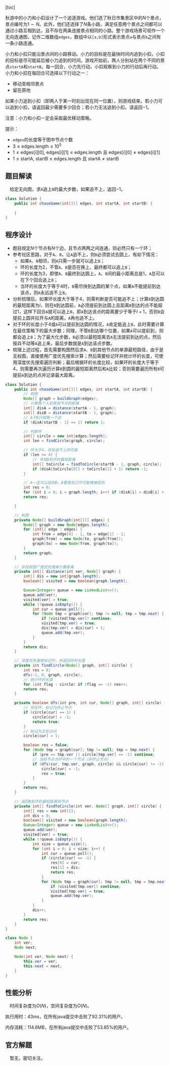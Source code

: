 [toc]

秋游中的小力和小扣设计了一个追逐游戏。他们选了秋日市集景区中的$N$个景点，景点编号为$1 \sim N$。此外，他们还选择了$N$条小路，满足任意两个景点之间都可以通过小路互相到达，且不存在两条连接景点相同的小路。整个游戏场景可视作一个无向连通图，记作二维数组`edges`，数组中以`[a,b]`形式表示景点`a`与景点`b`之间有一条小路连通。

小力和小扣只能沿景点间的小路移动。小力的目标是在最快时间内追到小扣，小扣的目标是尽可能延后被小力追到的时间。游戏开始前，两人分别站在两个不同的景点`startA`和`startB`。每一回合，小力先行动，小扣观察到小力的行动后再行动。小力和小扣在每回合可选择以下行动之一：

* 移动至相邻景点
* 留在原地

如果小力追到小扣（即两人于某一时刻出现在同一位置），则游戏结束。若小力可以追到小扣，请返回最少需要多少回合；若小力无法追到小扣，请返回$-1$。

注意：小力和小扣一定会采取最优移动策略。



提示：

* `edges`的长度等于图中节点个数
* $3 \le \text{edges.length} \le 10^5$
* $1 \le \text{edges[i][0], edges[i][1]} \le \text{edges.length}$ 且 $\text{edges[i][0]} \ne \text{edges[i][1]}$
* $1 \le \text{startA, startB} \le \text{edges.length}$ 且 $\text{startA} \ne \text{startB}$



## 题目解读

&emsp;给定无向图，求`A`追上`B`的最大步数，如果追不上，返回$-1$。

```java
class Solution {
    public int chaseGame(int[][] edges, int startA, int startB) {
        
    }
}
```

## 程序设计

* 题目规定$N$个节点有$N$个边，且节点两两之间连通，则必然只有一个环；
* 参考社区思路，对于`A`、`B`，让`A`追不上，则`B`必须尝试去圆上，有如下情况：
  * 如果`A`、`B`相邻，则`A`只需一步就可以追上`B`；
  * 环的长度为$2$，不管`A`、`B`是否在换上，最终都可以追上`B`；
  * 环的长度为$3$，即使`A`、`B`最终到达圆上，`A`、`B`间的最小距离总是$1$，`A`总可以在下个回合追上`B`；
  * 当环的长度大于等于$4$时，`B`需尽快到达圆的某个点，如果`A`不能提前到达该点，则`A`永远追不上`B`。
* 分析梳理后，如果环长度大于等于$4$，则需判断是否可能追不上；计算`B`到达圆的最短距离为$l$，则在`B`到达圆前，`A`必须提前到达圆上且距离`B`到达的点不能超过$1$，这样下回合`A`就可以追上`B`，即`A`到达该点的距离要少于等于$l + 1$，否则`B`会提前上圆并拉开与`A`的距离，`A`再也追不上。
* 对于环的长度小于$4$或`A`可以提前到达圆的情况，`A`肯定能追上`B`，此时需要计算在最优策略下的最大步数；同理，不管`B`到达哪个位置，如果`A`可以提前到，则都会追上`B`；为了最大化步数，`B`必须以最短距离去`A`无法提前到达的点，然后按兵不动等`A`追上来，最后步数就是`A`到达该点步数。
* 梳理上述过程，首先需要构图然后求`A`、`B`到其他节点的单源最短路径，由于是无权图，直接使用广度优先搜索计算；然后需要标记环并统计环的长度，可使用深度优先搜索遍历判断；最后根据环的长度比较，如果环的长度大于等于$4$，则需要再次遍历计算`B`到圆的最短距离然后和`A`比较；否则需要遍历所有`B`可提前`A`到达的点并记录最大距离。

```java
class Solution {
    public int chaseGame(int[][] edges, int startA, int startB) {
        // 构图
        Node[] graph = buildGraph(edges);
        // 计算两个人到其他节点的距离
        int[] disA = distance(startA - 1, graph);
        int[] disB = distance(startB - 1, graph);
        // A于B只相聚一个边
        if (disA[startB - 1] == 1) return 1;

        // 判断环
        int[] circle = new int[edges.length];
        int len = findCircle(graph, circle);

        // 环大于4，存在追不上的可能
        if (len >= 4) {
            // 寻找B到环的最短距离
            int[] toCircle = findToCircle(startB - 1, graph, circle);
            if (disA[toCircle[0]] > toCircle[1] + 1) return -1;
        }

        // A一定可以捉到B，B要使自己尽可能晚被捉到
        int res = 0;
        for (int i = 0; i < graph.length; i++) if (disA[i] > disB[i] + 1) res = Math.max(res, disA[i]);
        return res;

    }

    // 构图
    private Node[] buildGraph(int[][] edges) {
        Node[] graph = new Node[edges.length];
        for (int[] edge : edges) {
            int from = edge[0] - 1, to = edge[1] - 1;
            graph[from] = new Node(to, graph[from]);
            graph[to] = new Node(from, graph[to]);
        }
        return graph;
    }

    // 非加权图广度优先搜索计算距离
    private int[] distance(int ver, Node[] graph) {
        int[] dis = new int[graph.length];
        boolean[] visited = new boolean[graph.length];

        Queue<Integer> queue = new LinkedList<>();
        queue.add(ver);
        visited[ver] = true;
        while (!queue.isEmpty()) {
            int cur = queue.poll();
            for (Node tmp = graph[cur]; tmp != null; tmp = tmp.next) {
                if (visited[tmp.ver]) continue;
                visited[tmp.ver] = true;
                dis[tmp.ver] = dis[cur] + 1;
                queue.add(tmp.ver);
            }
        }
        return dis;
    }

    // 深度优先搜索标记环，并返回环的长度
    private int findCircle(Node[] graph, int[] circle) {
        int res = 0;
        dfs(-1, 0, graph, circle);
        // 统计环的长度
        for (int flag : circle) if (flag == -1) res++;
        return res;
    }

    private boolean dfs(int pre, int cur, Node[] graph, int[] circle) {
        // 存在环，标记为终止节点
        if (circle[cur] == 1) {
            circle[cur] = -1;
            return true;
        }
        // 标记为正在访问
        circle[cur] = 1;

        boolean res = false;
        for (Node tmp = graph[cur]; tmp != null; tmp = tmp.next) {
            if (pre == tmp.ver || circle[tmp.ver] == -1) continue;
            // 当前节点为环中的一个节点（非终止节点）
            if (dfs(cur, tmp.ver, graph, circle) && circle[cur] != -1) {
                circle[cur] = -1;
                res = true;
            }
        }
        return res;
    }

    // 返回B到环的最短距离和节点
    private int[] findToCircle(int ver, Node[] graph, int[] circle) {
        int[] res = new int[2];
        int dis = 0;
        boolean[] visited = new boolean[graph.length];
        Queue<Integer> queue = new LinkedList<>();
        queue.add(ver);
        visited[ver] = true;
        while (!queue.isEmpty()) {
            int size = queue.size();
            for (int i = 0; i < size; i++) {
                int cur = queue.poll();
                if (circle[cur] == -1) {
                    res[0] = cur;
                    res[1] = dis;
                    return res;
                }
                for (Node tmp = graph[cur]; tmp != null; tmp = tmp.next) {
                    if (visited[tmp.ver]) continue;
                    visited[tmp.ver] = true;
                    queue.add(tmp.ver);
                }
            }
            dis++;
        }
        return res;
    }
}

class Node {
    int ver;
    Node next;

    Node(int ver, Node next) {
        this.ver = ver;
        this.next = next;
    }
}
```

## 性能分析

&emsp;时间复杂度为$O(N)$，空间复杂度为$O(N)$。

执行用时：43ms，在所有java提交中击败了92.31%的用户。

内存消耗：114.6MB，在所有java提交中击败了53.85%的用户。

## 官方解题

&emsp;暂无，密切关注。